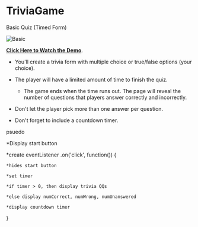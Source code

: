 # TriviaGame
Basic Quiz (Timed Form)

![Basic](Images/1-basic.jpg)

**[Click Here to Watch the Demo](https://youtu.be/fBIj8YsA9dk)**.

* You'll create a trivia form with multiple choice or true/false options (your choice).

* The player will have a limited amount of time to finish the quiz. 

  * The game ends when the time runs out. The page will reveal the number of questions that players answer correctly and incorrectly.

* Don't let the player pick more than one answer per question.

* Don't forget to include a countdown timer.
<!-- ****************************************************** -->

psuedo

*Display start button

*create eventListener .on('click', function()) {
    
    *hides start button

    *set timer

    *if timer > 0, then display trivia QQs

    *else display numCorrect, numWrong, numUnanswered

    *display countdown timer

}

